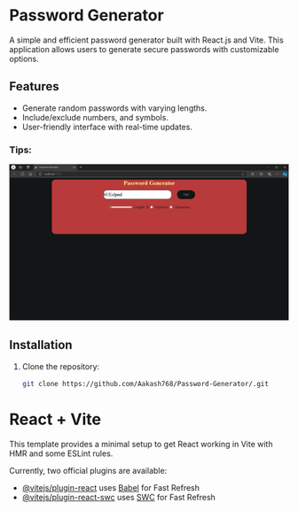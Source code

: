 # Password Generator

A simple and efficient password generator built with React.js and Vite. This application allows users to generate secure passwords with customizable options.

## Features

- Generate random passwords with varying lengths.
- Include/exclude numbers, and symbols.
- User-friendly interface with real-time updates.


### Tips:
[![Watch the Password Generator Demo](public/Screenshots/SS_1.png)](public/Screenshots/video.mp4)




## Installation

1. Clone the repository:
   ```bash
   git clone https://github.com/Aakash768/Password-Generator/.git


# React + Vite

This template provides a minimal setup to get React working in Vite with HMR and some ESLint rules.

Currently, two official plugins are available:

- [@vitejs/plugin-react](https://github.com/vitejs/vite-plugin-react/blob/main/packages/plugin-react/README.md) uses [Babel](https://babeljs.io/) for Fast Refresh
- [@vitejs/plugin-react-swc](https://github.com/vitejs/vite-plugin-react-swc) uses [SWC](https://swc.rs/) for Fast Refresh
